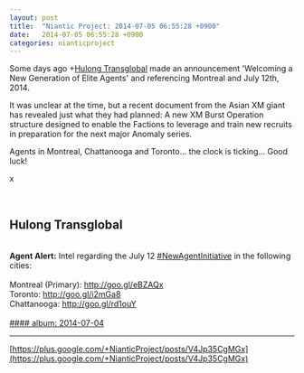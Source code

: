 ```yaml
---
layout: post
title:  "Niantic Project: 2014-07-05 06:55:28 +0900"
date:   2014-07-05 06:55:28 +0900
categories: nianticproject
---
```

Some days ago +[Hulong Transglobal](https://plus.google.com/107849663787965375687 "") made an announcement 'Welcoming a New Generation of Elite Agents' and referencing Montreal and July 12th, 2014.

It was unclear at the time, but a recent document from the Asian XM giant has revealed just what they had planned: A new XM Burst Operation structure designed to enable the Factions to leverage and train new recruits in preparation for the next major Anomaly series.

Agents in Montreal, Chattanooga and Toronto... the clock is ticking... Good luck!

x<div class="shared"><br /><h2>Hulong Transglobal</h2><br /><b>Agent Alert:</b> Intel regarding the July 12  <a rel="nofollow" class="ot-hashtag" href="https://plus.google.com/s/%23NewAgentInitiative">#NewAgentInitiative</a>  in the following cities:<br /><br />Montreal (Primary): <a href="http://goo.gl/eBZAQx" class="ot-anchor">http://goo.gl/eBZAQx</a> <br />Toronto: <a href="http://goo.gl/i2mGa8" class="ot-anchor">http://goo.gl/i2mGa8</a> <br />Chattanooga: <a href="http://goo.gl/rd1ouY" class="ot-anchor">http://goo.gl/rd1ouY</a> <br /><br /></div>
[#### album: 2014-07-04](https://plus.google.com/photos/107849663787965375687/albums/6032323260895723969 "")
- - -
[https://plus.google.com/+NianticProject/posts/V4Jp35CgMGx](https://plus.google.com/+NianticProject/posts/V4Jp35CgMGx)
